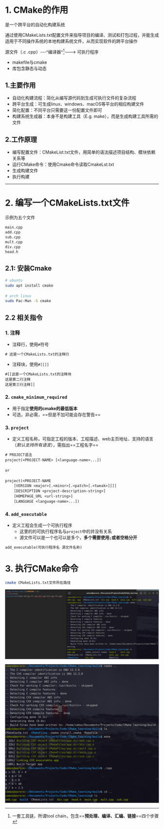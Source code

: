 # 1. CMake的作用

<!-- 自己查查 -->

是一个跨平台的自动化构建系统

通过使用CMakeLists.txt配置文件来指导项目的编译、测试和打包过程，并能生成适用于不同操作系统的本地构建系统文件，从而实现软件的跨平台操作

源文件（.c .cpp）---^编译器^[^1]---> 可执行程序

- makefile与cmake
- 库包含静态与动态



## 1.**主要作用**

- 自动化构建流程：简化从编写源代码到生成可执行文件的复杂流程
- 跨平台生成：可生成linux、windows、macOS等平台的相应构建文件
- 简化配置：不同平台只需要这一份配置文件即可
- 构建系统生成器：本身不是构建工具（E.g. make），而是生成构建工具所需的文件

## 2.**工作原理**

- 编写配置文件：CMakeList.txt文件，用简单的语法描述项目结构、模块依赖关系等
- 运行CMake命令：使用Cmake命令读取CmakeLst.txt
- 生成构建文件
- 执行构建

---

# 2. 编写一个CMakeLists.txt文件

示例为五个文件

```
main.cpp
add.cpp
sub.cpp
mult.cpp
div.cpp
head.h
```



## 2.1: 安装Cmake

```bash
# ubuntu
sudo apt install cmake

# arch linux
sudo Pac-Man -S cmake
```

## 2.2 相关指令

### 1. 注释

- 注释行，使用`#`符号

```txt
# 这是一个CMakeLists.txt的注释行
```

- 注释块，使用`#[[]]`

```txt
#[[这是一个CMakeLists.txt的注释块
这是第二行注释
这是第三行注释]]
```

### 2. `cmake_minimum_required`

- 用于指定**使用的cmake的最低版本**
- 可选，非必需，==但是不加可能会存在警告==

### 3. `project`

- 定义工程名称，可指定工程的版本、工程描述、web主页地址、支持的语言（*默认支持所有语言*），需指出==工程名字==

```txt
# PROJECT语法
project(<PROJECT-NAME> [<language-name>...])

or

project(<PROJECT-NAME
	[VERSION <major>[.<minor>[.<patch>[.<tweak>]]]]
	[DESCRIPTION <project-description-string>]
	[HOMEPAGE_URL <url-string>]
	[LANGUAGE <language-name>...])
```

### 4. `add_executable`

- 定义工程会生成一个可执行程序
    - 这里的的可执行程序名与`project`中的并没有关系
    - 源文件可以是一个也可以是多个，**多个需要使用`;`或者空格分开**

```txt
add_executable(可执行程序名 源文件名称)
```

# 3. 执行CMake命令

```bash
cmake CMakeLists.txt文件所在路径
```

![image01](assets/image01.png)

![image02](assets/image02.png)

[^1]: 一套工具链，所谓tool chain，包含==**预处理、编译、汇编、链接**==四个步骤

